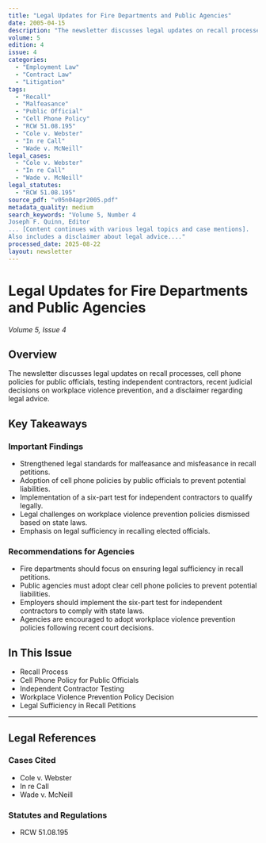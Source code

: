 ```yaml
---
title: "Legal Updates for Fire Departments and Public Agencies"
date: 2005-04-15
description: "The newsletter discusses legal updates on recall processes, cell phone policies for public officials, testing independent contractors, recent judicial decisions on workplace violence prevention, and a disclaimer regarding legal advice."
volume: 5
edition: 4
issue: 4
categories:
  - "Employment Law"
  - "Contract Law"
  - "Litigation"
tags:
  - "Recall"
  - "Malfeasance"
  - "Public Official"
  - "Cell Phone Policy"
  - "RCW 51.08.195"
  - "Cole v. Webster"
  - "In re Call"
  - "Wade v. McNeill"
legal_cases:
  - "Cole v. Webster"
  - "In re Call"
  - "Wade v. McNeill"
legal_statutes:
  - "RCW 51.08.195"
source_pdf: "v05n04apr2005.pdf"
metadata_quality: medium
search_keywords: "Volume 5, Number 4
Joseph F. Quinn, Editor
... [Content continues with various legal topics and case mentions].
Also includes a disclaimer about legal advice...."
processed_date: 2025-08-22
layout: newsletter
---
```


# Legal Updates for Fire Departments and Public Agencies

*Volume 5, Issue 4*

## Overview

The newsletter discusses legal updates on recall processes, cell phone policies for public officials, testing independent contractors, recent judicial decisions on workplace violence prevention, and a disclaimer regarding legal advice.

## Key Takeaways

### Important Findings

- Strengthened legal standards for malfeasance and misfeasance in recall petitions.
- Adoption of cell phone policies by public officials to prevent potential liabilities.
- Implementation of a six-part test for independent contractors to qualify legally.
- Legal challenges on workplace violence prevention policies dismissed based on state laws.
- Emphasis on legal sufficiency in recalling elected officials.

### Recommendations for Agencies

- Fire departments should focus on ensuring legal sufficiency in recall petitions.
- Public agencies must adopt clear cell phone policies to prevent potential liabilities.
- Employers should implement the six-part test for independent contractors to comply with state laws.
- Agencies are encouraged to adopt workplace violence prevention policies following recent court decisions.

## In This Issue

- Recall Process
- Cell Phone Policy for Public Officials
- Independent Contractor Testing
- Workplace Violence Prevention Policy Decision
- Legal Sufficiency in Recall Petitions

---

## Legal References

### Cases Cited

- Cole v. Webster
- In re Call
- Wade v. McNeill

### Statutes and Regulations

- RCW 51.08.195

